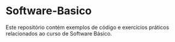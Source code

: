 # Software-Basico
Este repositório contém exemplos de código e exercícios práticos relacionados ao curso de Software Básico.

